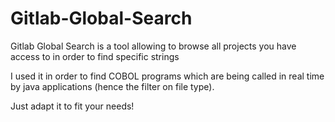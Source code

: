 # Gitlab-Global-Search
Gitlab Global Search is a tool allowing to browse all projects you have access to in order to find specific strings

I used it in order to find COBOL programs which are being called in real time by java applications (hence the filter on file type).

Just adapt it to fit your needs!

